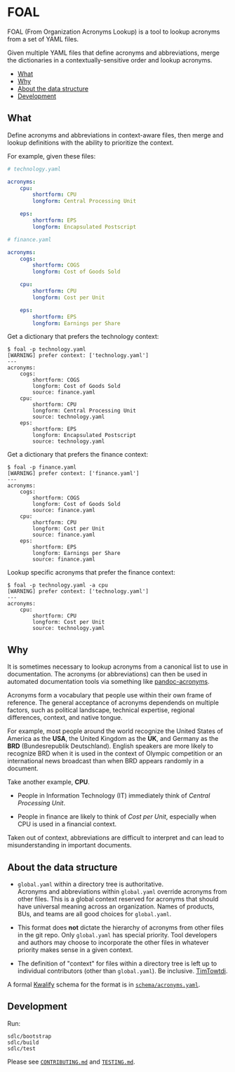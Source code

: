 # FOAL

FOAL (From Organization Acronyms Lookup) is a tool to lookup acronyms from a set
of YAML files.

Given multiple YAML files that define acronyms and abbreviations, merge the
dictionaries in a contextually-sensitive order and lookup acronyms.

<!--TOC-->

- [What](#what)
- [Why](#why)
- [About the data structure](#about-the-data-structure)
- [Development](#development)

<!--TOC-->


## What

Define acronyms and abbreviations in context-aware files, then
merge and lookup definitions with the ability to prioritize the context.

For example, given these files:

```yaml
# technology.yaml

acronyms:
    cpu:
        shortform: CPU
        longform: Central Processing Unit

    eps:
        shortform: EPS
        longform: Encapsulated Postscript
```

```yaml
# finance.yaml

acronyms:
    cogs:
        shortform: COGS
        longform: Cost of Goods Sold

    cpu:
        shortform: CPU
        longform: Cost per Unit

    eps:
        shortform: EPS
        longform: Earnings per Share
```

Get a dictionary that prefers the technology context:

```shell
$ foal -p technology.yaml
[WARNING] prefer context: ['technology.yaml']
---
acronyms:
    cogs:
        shortform: COGS
        longform: Cost of Goods Sold
        source: finance.yaml
    cpu:
        shortform: CPU
        longform: Central Processing Unit
        source: technology.yaml
    eps:
        shortform: EPS
        longform: Encapsulated Postscript
        source: technology.yaml
```

Get a dictionary that prefers the finance context:

```shell
$ foal -p finance.yaml
[WARNING] prefer context: ['finance.yaml']
---
acronyms:
    cogs:
        shortform: COGS
        longform: Cost of Goods Sold
        source: finance.yaml
    cpu:
        shortform: CPU
        longform: Cost per Unit
        source: finance.yaml
    eps:
        shortform: EPS
        longform: Earnings per Share
        source: finance.yaml
```

Lookup specific acronyms that prefer the finance context:

```shell
$ foal -p technology.yaml -a cpu
[WARNING] prefer context: ['technology.yaml']
---
acronyms:
    cpu:
        shortform: CPU
        longform: Cost per Unit
        source: technology.yaml
```


## Why

It is sometimes necessary to lookup acronyms from a canonical list to use in
documentation. The acronyms (or abbreviations) can then be used in automated
documentation tools via something like
[pandoc-acronyms](https://github.com/scokobro/pandoc-abbreviations).

Acronyms form a vocabulary that people use within their own frame of reference.
The general acceptance of acronyms dependends on multiple factors, such as
political landscape, technical expertise, regional differences, context, and
native tongue.

For example, most people around the world recognize the United States of America
as the **USA**, the United Kingdom as the **UK**, and Germany as the **BRD**
(Bundesrepublik Deutschland). English speakers are more likely to recognize
BRD when it is used in the context of Olympic competition or an international
news broadcast than when BRD appears randomly in a document.

Take another example, **CPU**.

- People in Information Technology (IT)
  immediately think of _Central Processing Unit_.

- People in finance are likely to think of _Cost per Unit_,
  especially when CPU is used in a financial context.

Taken out of context, abbreviations are difficult to interpret and can lead to
misunderstanding in important documents.


## About the data structure

- `global.yaml` within a directory tree is authoritative.<br/>
  Acronyms and abbreviations within `global.yaml` override acronyms from
  other files. This is a global context reserved for acronyms that should
  have universal meaning across an organization. Names of products,
  BUs, and teams are all good choices for `global.yaml`.

- This format does **not** dictate the hierarchy of acronyms from other files
  in the git repo. Only `global.yaml` has special priority. Tool developers
  and authors may choose to incorporate the other files in whatever priority
  makes sense in a given context.

- The definition of "context" for files within a directory tree is left up
  to individual contributors (other than `global.yaml`). Be inclusive.
  [TimTowtdi](https://en.wikipedia.org/wiki/There%27s_more_than_one_way_to_do_it).

A formal [Kwalify](https://directory.fsf.org/wiki/Kwalify) schema
for the format is in [`schema/acronyms.yaml`](schema/acronyms.yaml).


## Development

Run:

```shell
sdlc/bootstrap
sdlc/build
sdlc/test
```

Please see [`CONTRIBUTING.md`](CONTRIBUTING.md) and [`TESTING.md`](TESTING.md).

